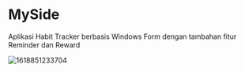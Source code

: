 # MySide
Aplikasi Habit Tracker berbasis Windows Form dengan tambahan fitur Reminder dan Reward

![1618851233704](https://user-images.githubusercontent.com/82350726/115274445-dd84b800-a16a-11eb-91ae-9ecb6f6b9bab.jpg)
